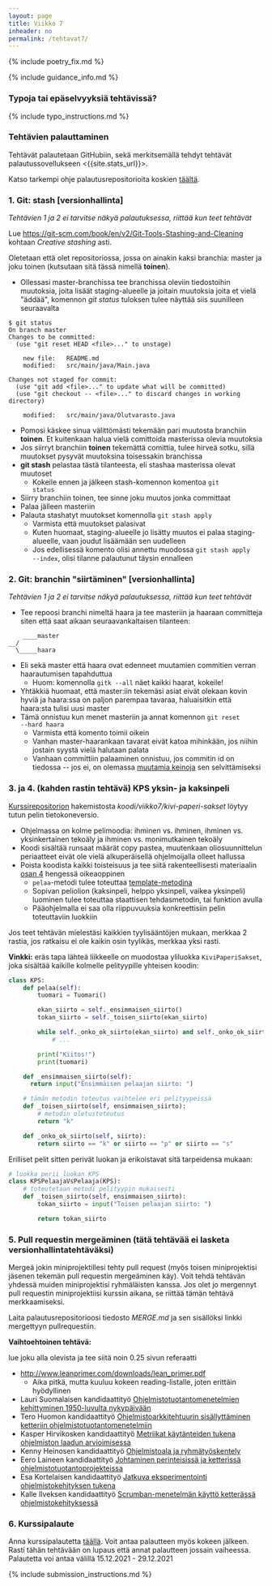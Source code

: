 ```yaml
---
layout: page
title: Viikko 7
inheader: no
permalink: /tehtavat7/
---
```


{% include poetry_fix.md %}

{% include guidance_info.md %}

### Typoja tai epäselvyyksiä tehtävissä?

{% include typo_instructions.md %}

### Tehtävien palauttaminen

Tehtävät palautetaan GitHubiin, sekä merkitsemällä tehdyt tehtävät palautussovellukseen <{{site.stats_url}}>.

Katso tarkempi ohje palautusrepositorioita koskien [täältä](/tehtavat1#teht%C3%A4vien-palautusrepositoriot).

### 1. Git: stash [versionhallinta]

_Tehtävien 1 ja 2 ei tarvitse näkyä palautuksessa, riittää kun teet tehtävät_

Lue <https://git-scm.com/book/en/v2/Git-Tools-Stashing-and-Cleaning> kohtaan _Creative stashing_ asti.

Oletetaan että olet repositoriossa, jossa on ainakin kaksi branchia: master ja joku toinen (kutsutaan sitä tässä nimellä **toinen**).

- Ollessasi master-branchissa tee branchissa oleviin tiedostoihin muutoksia, joita lisäät staging-alueelle ja joitain muutoksia joita et vielä "äddää", komennon _git status_ tuloksen tulee näyttää siis suunilleen seuraavalta

```
$ git status
On branch master
Changes to be committed:
  (use "git reset HEAD <file>..." to unstage)

	new file:   README.md
    modified:   src/main/java/Main.java

Changes not staged for commit:
  (use "git add <file>..." to update what will be committed)
  (use "git checkout -- <file>..." to discard changes in working directory)

	modified:   src/main/java/Olutvarasto.java
```

- Pomosi käskee sinua välittömästi tekemään pari muutosta branchiin **toinen**. Et kuitenkaan halua vielä comittoida masterissa olevia muutoksia
- Jos siirryt branchiin **toinen** tekemättä comittia, tulee hirveä sotku, sillä muutokset pysyvät muutoksina toisessakin branchissa
- **git stash** pelastaa tästä tilanteesta, eli stashaa masterissa olevat muutoset
  - Kokeile ennen ja jälkeen stash-komennon komentoa <code>git status</code>
- Siirry branchiin toinen, tee sinne joku muutos jonka committaat
- Palaa jälleen masteriin
- Palauta stashatyt muutokset komennolla <code>git stash apply</code>
  - Varmista että muutokset palasivat
  - Kuten huomaat, staging-alueelle jo lisätty muutos ei palaa staging-alueelle, vaan joudut lisäämään sen uudelleen
  - Jos edellisessä komento olisi annettu muodossa <code>git stash apply --index</code>, olisi tilanne palautunut täysin ennalleen

### 2. Git: branchin "siirtäminen" [versionhallinta]

_Tehtävien 1 ja 2 ei tarvitse näkyä palautuksessa, riittää kun teet tehtävät_

- Tee repoosi branchi nimeltä haara ja tee masteriin ja haaraan committeja siten että saat aikaan seuraavankaltaisen tilanteen:

```
    ____master
__/
  \_____haara
```

- Eli sekä master että haara ovat edenneet muutamien commitien verran haarautumisen tapahduttua
  - Huom: komennolla <code>gitk --all</code> näet kaikki haarat, kokeile!
- Yhtäkkiä huomaat, että master:iin tekemäsi asiat eivät olekaan kovin hyviä ja haara:ssa on paljon parempaa tavaraa, haluaisitkin että haara:sta tulisi uusi master
- Tämä onnistuu kun menet masteriin ja annat komennon <code>git reset --hard haara</code>
  - Varmista että komento toimii oikein
  - Vanhan master-haarankaan tavarat eivät katoa mihinkään, jos niihin jostain syystä vielä halutaan palata
  - Vanhaan committiin palaaminen onnistuu, jos commitin id on tiedossa -- jos ei, on olemassa [muutamia keinoja](http://stackoverflow.com/questions/4786972/list-of-all-git-commits) sen selvittämiseksi

### 3. ja 4. (kahden rastin tehtävä) KPS yksin- ja kaksinpeli

[Kurssirepositorion]({{site.python_exercise_repo_url}}) hakemistosta _koodi/viikko7/kivi-paperi-sakset_ löytyy tutun pelin tietokoneversio.

- Ohjelmassa on kolme pelimoodia: ihminen vs. ihminen, ihminen vs. yksinkertainen tekoäly ja ihminen vs. monimutkainen tekoäly
- Koodi sisältää runsaat määrät copy pastea, muutenkaan oliosuunnittelun periaatteet eivät ole vielä alkuperäisellä ohjelmoijalla olleet hallussa
- Poista koodista kaikki toisteisuus ja tee siitä rakenteellisesti materiaalin [osan 4](/osa4) hengessä oikeaoppinen
  - `pelaa`-metodi tulee toteuttaa [template-metodina](/osa4#suunnittelumalli-template-method-viikko-5)
  - Sopivan peliolion (kaksinpeli, helppo yksinpeli, vaikea yksinpeli) luominen tulee toteuttaa staattisen tehdasmetodin, tai funktion avulla
  - Pääohjelmalla ei saa olla riippuvuuksia konkreettisiin pelin toteuttaviin luokkiin

Jos teet tehtävän mielestäsi kaikkien tyylisääntöjen mukaan, merkkaa 2 rastia, jos ratkaisu ei ole kaikin osin tyylikäs, merkkaa yksi rasti.

**Vinkki:** eräs tapa lähteä liikkeelle on muodostaa yliluokka `KiviPaperiSakset`, joka sisältää kaikille kolmelle pelityypille yhteisen koodin:

```python
class KPS:
    def pelaa(self):
        tuomari = Tuomari()

        ekan_siirto = self._ensimmaisen_siirto()
        tokan_siirto = self._toisen_siirto(ekan_siirto)

        while self._onko_ok_siirto(ekan_siirto) and self._onko_ok_siirto(tokan_siirto):
            # ...

        print("Kiitos!")
        print(tuomari)

    def _ensimmaisen_siirto(self):
      return input("Ensimmäisen pelaajan siirto: ")

    # tämän metodin toteutus vaihtelee eri pelityypeissä
    def _toisen_siirto(self, ensimmaisen_siirto):
        # metodin oletustoteutus
        return "k"

    def _onko_ok_siirto(self, siirto):
        return siirto == "k" or siirto == "p" or siirto == "s"
```

Erilliset pelit sitten perivät luokan ja erikoistavat sitä tarpeidensa mukaan:

```python
# luokka perii luokan KPS
class KPSPelaajaVsPelaaja(KPS):
    # toteutetaan metodi pelityypin mukaisesti
    def _toisen_siirto(self, ensimmaisen_siirto):
        tokan_siirto = input("Toisen pelaajan siirto: ")

        return tokan_siirto
```

### 5. Pull requestin mergeäminen (tätä tehtävää ei lasketa versionhallintatehtäväksi)

Mergeä jokin miniprojektillesi tehty pull request (myös toisen miniprojektisi jäsenen tekemän pull requestin mergeäminen käy). Voit tehdä tehtävän yhdessä muiden miniprojektisi ryhmäläisten kanssa. Jos olet jo mergennyt pull requestin miniprojektiisi kurssin aikana, se riittää tämän tehtävä merkkaamiseksi.

Laita palautusrepositorioosi tiedosto _MERGE.md_ ja sen sisällöksi linkki mergettyyn pullrequestiin.

**Vaihtoehtoinen tehtävä:**

lue joku alla olevista ja tee siitä noin 0.25 sivun referaatti

- <http://www.leanprimer.com/downloads/lean_primer.pdf>
  - Aika pitkä, mutta kuuluu kokeen reading-listalle, joten erittäin hyödyllinen
- Lauri Suomalaisen kandidaattityö [Ohjelmistotuotantomenetelmien kehittyminen 1950-luvulta nykypäivään](https://www.cs.helsinki.fi/u/mluukkai/ohtu/suomalainen-kandi.pdf)
- Tero Huomon kandidaattityö [Ohjelmistoarkkitehtuurin sisällyttäminen ketteriin ohjelmistotuotantomenetelmiin](https://www.cs.helsinki.fi/u/mluukkai/ohtu/huomo-kandi.pdf)
- Kasper Hirvikosken kandidaattityö [Metriikat käytänteiden tukena ohjelmiston laadun arvioimisessa](https://www.cs.helsinki.fi/u/mluukkai/ohtu/hirvikoski-kandi.pdf)
- Kenny Heinosen kandidaattityö [Ohjelmistoala ja ryhmätyöskentely](https://www.cs.helsinki.fi/u/mluukkai/ohtu/heinononen-kandi.pdf)
- Eero Laineen kandidaattityö [Johtaminen perinteisissä ja ketterissä ohjelmistotuotantoprojekteissa](https://www.cs.helsinki.fi/u/mluukkai/ohtu/laine-kandi.pdf)
- Esa Kortelaisen kandidaattityö [Jatkuva eksperimentointi ohjelmistokehityksen tukena](https://www.cs.helsinki.fi/u/mluukkai/ohtu/kortelainen-kandi.pdf)
- Kalle Ilveksen kandidaattityö [Scrumban-menetelmän käyttö ketterässä ohjelmistokehityksessä](https://www.cs.helsinki.fi/u/mluukkai/ohtu/ilves-kandi.pdf)

### 6. Kurssipalaute

Anna kurssipalautetta [täällä](https://coursefeedback.helsinki.fi/targets/4589434/feedback). Voit antaa palautteen myös kokeen jälkeen. Rasti tähän tehtävään on lupaus että annat palautteen jossain vaiheessa. Palautetta voi antaa välillä 15.12.2021 - 29.12.2021

{% include submission_instructions.md %}

